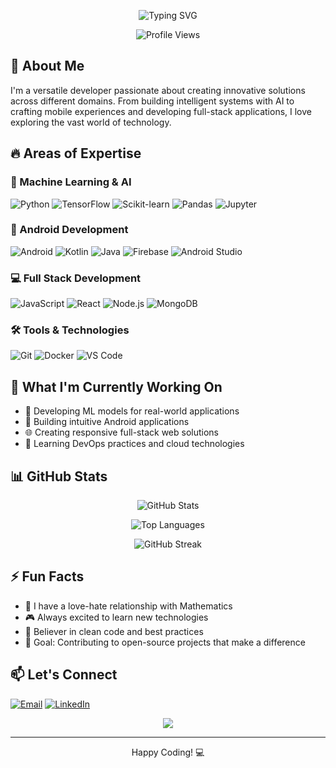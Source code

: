 <!-- Header with Animation -->
<p align="center">
  <img src="https://readme-typing-svg.demolab.com?font=Fira+Code&pause=1000&color=2F81F7&center=true&vCenter=true&width=435&lines=Hi+there!+I'm+Razee+👋;Full+Stack+%26+AI+Developer;Android+Developer+%26+ML+Enthusiast;Building+Digital+Solutions" alt="Typing SVG" />
</p>

<!-- Profile Views Counter -->
<p align="center">
  <img src="https://komarev.com/ghpvc/?username=Razee4315&style=flat-square&color=blue" alt="Profile Views"/>
</p>

<!-- About Me Section -->
## 💫 About Me
I'm a versatile developer passionate about creating innovative solutions across different domains. From building intelligent systems with AI to crafting mobile experiences and developing full-stack applications, I love exploring the vast world of technology.

<!-- Expertise Areas -->
## 🔥 Areas of Expertise

### 🤖 Machine Learning & AI
![Python](https://img.shields.io/badge/-Python-3776AB?style=flat-square&logo=python&logoColor=white)
![TensorFlow](https://img.shields.io/badge/-TensorFlow-FF6F00?style=flat-square&logo=tensorflow&logoColor=white)
![Scikit-learn](https://img.shields.io/badge/-Scikit_Learn-F7931E?style=flat-square&logo=scikit-learn&logoColor=white)
![Pandas](https://img.shields.io/badge/-Pandas-150458?style=flat-square&logo=pandas&logoColor=white)
![Jupyter](https://img.shields.io/badge/-Jupyter-F37626?style=flat-square&logo=jupyter&logoColor=white)

### 📱 Android Development
![Android](https://img.shields.io/badge/-Android-3DDC84?style=flat-square&logo=android&logoColor=white)
![Kotlin](https://img.shields.io/badge/-Kotlin-0095D5?style=flat-square&logo=kotlin&logoColor=white)
![Java](https://img.shields.io/badge/-Java-007396?style=flat-square&logo=java&logoColor=white)
![Firebase](https://img.shields.io/badge/-Firebase-FFCA28?style=flat-square&logo=firebase&logoColor=black)
![Android Studio](https://img.shields.io/badge/-Android_Studio-3DDC84?style=flat-square&logo=android-studio&logoColor=white)

### 💻 Full Stack Development
![JavaScript](https://img.shields.io/badge/-JavaScript-F7DF1E?style=flat-square&logo=javascript&logoColor=black)
![React](https://img.shields.io/badge/-React-61DAFB?style=flat-square&logo=react&logoColor=black)
![Node.js](https://img.shields.io/badge/-Node.js-339933?style=flat-square&logo=node.js&logoColor=white)
![MongoDB](https://img.shields.io/badge/-MongoDB-47A248?style=flat-square&logo=mongodb&logoColor=white)
### 🛠️ Tools & Technologies
![Git](https://img.shields.io/badge/-Git-F05032?style=flat-square&logo=git&logoColor=white)
![Docker](https://img.shields.io/badge/-Docker-2496ED?style=flat-square&logo=docker&logoColor=white)
![VS Code](https://img.shields.io/badge/-VS_Code-007ACC?style=flat-square&logo=visual-studio-code&logoColor=white)


<!-- Current Projects -->
## 🚀 What I'm Currently Working On
- 🤖 Developing ML models for real-world applications
- 📱 Building intuitive Android applications
- 🌐 Creating responsive full-stack web solutions
- 🔄 Learning DevOps practices and cloud technologies

<!-- GitHub Stats -->
## 📊 GitHub Stats
<p align="center">
  <img src="https://github-readme-stats.vercel.app/api?username=Razee4315&show_icons=true&theme=tokyonight" alt="GitHub Stats"/>
</p>

<!-- Most Used Languages -->
<p align="center">
  <img src="https://github-readme-stats.vercel.app/api/top-langs/?username=Razee4315&layout=compact&theme=tokyonight" alt="Top Languages"/>
</p>

<!-- Streak Stats -->
<p align="center">
  <img src="https://github-readme-streak-stats.herokuapp.com/?user=Razee4315&theme=tokyonight" alt="GitHub Streak"/>
</p>

<!-- Fun Facts -->
## ⚡ Fun Facts
- 🔢 I have a love-hate relationship with Mathematics
- 🎮 Always excited to learn new technologies
- 🌟 Believer in clean code and best practices
- 🎯 Goal: Contributing to open-source projects that make a difference

<!-- Contact -->
## 📫 Let's Connect
[![Email](https://img.shields.io/badge/-Email-D14836?style=flat-square&logo=gmail&logoColor=white)](mailto:saqlainrazee@gmail.com)
[![LinkedIn](https://img.shields.io/badge/-LinkedIn-0077B5?style=flat-square&logo=linkedin&logoColor=white)](https://www.linkedin.com/in/saqlainrazee/)

<!-- Footer -->
<p align="center">
  <img src="https://forthebadge.com/images/badges/built-with-love.svg"/>
</p>

---
<p align="center">Happy Coding! 💻</p>
